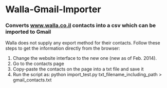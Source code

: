 Walla-Gmail-Importer
====================
### Converts www.walla.co.il contacts into a csv which can be imported to Gmail

Walla does not supply any export method for their contacts. Follow these steps to get the information directly from the browser:
1. Change the website interface to the new one (new as of Feb. 2014).
2. Go to the contacts page
3. Copy-paste the contacts on the page into a txt file and save it
4. Run the script as:
python import_test.py txt_filename_including_path > gmail_contacts.txt

